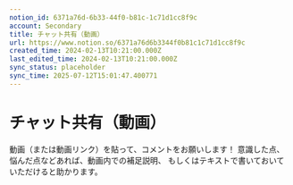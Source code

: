 ```yaml
---
notion_id: 6371a76d-6b33-44f0-b81c-1c71d1cc8f9c
account: Secondary
title: チャット共有（動画）
url: https://www.notion.so/6371a76d6b3344f0b81c1c71d1cc8f9c
created_time: 2024-02-13T10:21:00.000Z
last_edited_time: 2024-02-13T10:21:00.000Z
sync_status: placeholder
sync_time: 2025-07-12T15:01:47.400771
---
```

# チャット共有（動画）

動画（または動画リンク）を貼って、コメントをお願いします！
意識した点、悩んだ点などあれば、動画内での補足説明、
もしくはテキストで書いておいていただけると助かります。